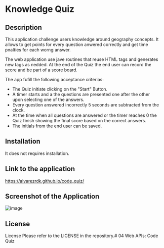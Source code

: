 # Knowledge Quiz

## Description
This application challenge users knowledge around geography concepts. It allows to get points for every question anwered correctly and get time pnalties for each worng answer.

The web application use jave routines that reuse HTML tags and generates new tags as nedded. At the end of the Quiz the end user can record the score and be part of a score board.

The app fufill the following acceptance criterias:

- The Quiz initiate clicking on the "Start" Button.
- A timer starts and a the questions are presented one after the other upon selecting one of the answers.
- Every question answered incorrectly 5 seconds are subtracted from the clock.
- At the time when all questions are answered or the timer reaches 0 the Quiz finish showing the final score based on the correct answers.
- The initials from the end user can be saved.

## Installation
It does not requires installation.

## Link to the application
 https://alvarezrdk.github.io/code_quiz/

## Screenshot of the Application
 ![image](https://user-images.githubusercontent.com/128987959/235281243-eb14fb7b-42fa-436c-b8b1-03d1b3de7d3e.png)


## License
License Please refer to the LICENSE in the repository.# 04 Web APIs: Code Quiz



